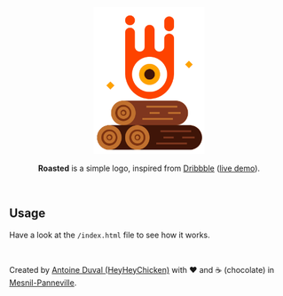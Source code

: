 <div align="center">
<a href="https://github.com/HeyHeyChicken/Roasted">
    <img alt="logo" src="https://raw.githubusercontent.com/HeyHeyChicken/Roasted/main/resources/github-logo.gif" width="200">
</a>
<br/>

**Roasted** is a simple logo, inspired from [Dribbble](//dribbble.com/shots/5344139-Roasted-Vectober) ([live demo](//codepen.io/antoinecuffel/pen/YJqePv)).<br/>
</div>
<br/>

## Usage

Have a look at the <code>/index.html</code> file to see how it works.

<br>

Created by [Antoine Duval (HeyHeyChicken)](//antoine.cuffel.fr) with ❤ and ☕ (chocolate) in [Mesnil-Panneville](//en.wikipedia.org/wiki/Mesnil-Panneville).